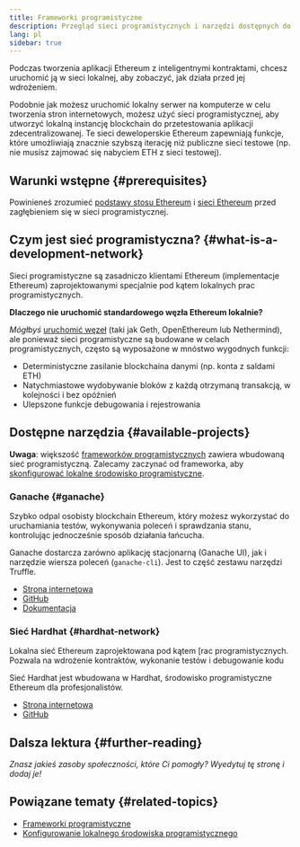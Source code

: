 ```yaml
---
title: Frameworki programistyczne
description: Przegląd sieci programistycznych i narzędzi dostępnych do tworzenia aplikacji Ethereum.
lang: pl
sidebar: true
---
```


Podczas tworzenia aplikacji Ethereum z inteligentnymi kontraktami, chcesz uruchomić ją w sieci lokalnej, aby zobaczyć, jak działa przed jej wdrożeniem.

Podobnie jak możesz uruchomić lokalny serwer na komputerze w celu tworzenia stron internetowych, możesz użyć sieci programistycznej, aby utworzyć lokalną instancję blockchain do przetestowania aplikacji zdecentralizowanej. Te sieci deweloperskie Ethereum zapewniają funkcje, które umożliwiają znacznie szybszą iterację niż publiczne sieci testowe (np. nie musisz zajmować się nabyciem ETH z sieci testowej).

## Warunki wstępne {#prerequisites}

Powinieneś zrozumieć [podstawy stosu Ethereum](/developers/docs/ethereum-stack/) i [sieci Ethereum](/developers/docs/networks/) przed zagłębieniem się w sieci programistycznej.

## Czym jest sieć programistyczna? {#what-is-a-development-network}

Sieci programistyczne są zasadniczo klientami Ethereum (implementacje Ethereum) zaprojektowanymi specjalnie pod kątem lokalnych prac programistycznych.

**Dlaczego nie uruchomić standardowego węzła Ethereum lokalnie?**

_Mógłbyś_ [uruchomić węzeł](/developers/docs/nodes-and-clients/#running-your-own-node) (taki jak Geth, OpenEthereum lub Nethermind), ale ponieważ sieci programistyczne są budowane w celach programistycznych, często są wyposażone w mnóstwo wygodnych funkcji:

- Deterministyczne zasilanie blockchaina danymi (np. konta z saldami ETH)
- Natychmiastowe wydobywanie bloków z każdą otrzymaną transakcją, w kolejności i bez opóźnień
- Ulepszone funkcje debugowania i rejestrowania

## Dostępne narzędzia {#available-projects}

**Uwaga**: większość [frameworków programistycznych](/developers/docs/frameworks/) zawiera wbudowaną sieć programistyczną. Zalecamy zaczynać od frameworka, aby [skonfigurować lokalne środowisko programistyczne](/developers/local-environment/).

### Ganache {#ganache}

Szybko odpal osobisty blockchain Ethereum, który możesz wykorzystać do uruchamiania testów, wykonywania poleceń i sprawdzania stanu, kontrolując jednocześnie sposób działania łańcucha.

Ganache dostarcza zarówno aplikację stacjonarną (Ganache UI), jak i narzędzie wiersza poleceń (`ganache-cli`). Jest to część zestawu narzędzi Truffle.

- [Strona internetowa](https://www.trufflesuite.com/ganache)
- [GitHub](https://github.com/trufflesuite/ganache)
- [Dokumentacja](https://www.trufflesuite.com/docs/ganache/overview)

### Sieć Hardhat {#hardhat-network}

Lokalna sieć Ethereum zaprojektowana pod kątem [rac programistycznych. Pozwala na wdrożenie kontraktów, wykonanie testów i debugowanie kodu

Sieć Hardhat jest wbudowana w Hardhat, środowisko programistyczne Ethereum dla profesjonalistów.

- [Strona internetowa](https://hardhat.org/)
- [GitHub](https://github.com/nomiclabs/hardhat)

## Dalsza lektura {#further-reading}

_Znasz jakieś zasoby społeczności, które Ci pomogły? Wyedytuj tę stronę i dodaj je!_

## Powiązane tematy {#related-topics}

- [Frameworki programistyczne](/developers/docs/frameworks/)
- [Konfigurowanie lokalnego środowiska programistycznego](/developers/local-environment/)
